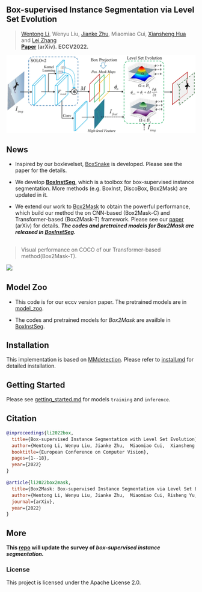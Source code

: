 ## Box-supervised Instance Segmentation via Level Set Evolution 
> [Wentong Li](https://cslwt.github.io/), Wenyu Liu, [Jianke Zhu](https://person.zju.edu.cn/jkzhu), Miaomiao Cui, [Xiansheng Hua](https://scholar.google.com.hk/citations?user=6G-l4o0AAAAJ&hl=zh-CN&oi=ao) and [Lei Zhang](https://www4.comp.polyu.edu.hk/~cslzhang/)  
**[Paper](https://arxiv.org/pdf/2207.09055.pdf) (arXiv).**
> **ECCV2022.**

<img src="./docs/boxlevelset.png" width="800px">

## News

- Inspired by our boxlevelset, [BoxSnake](https://github.com/Yangr116/BoxSnake) is developed. Please see the paper for the details.
  
- We develop **[BoxInstSeg](https://github.com/LiWentomng/BoxInstSeg)**, which is a toolbox for box-supervised instance segmentation. More methods (e.g. BoxInst, DiscoBox, Box2Mask) are updated in it.

- We extend our work to [Box2Mask](https://arxiv.org/pdf/2212.01579.pdf) to obtain the powerful performance, which build our method the on CNN-based (Box2Mask-C) and Transformer-based (Box2Mask-T) framework. Please see our [paper](https://arxiv.org/pdf/2212.01579.pdf) (arXiv) for details.  **_The codes and pretrained models for Box2Mask are released in [BoxInstSeg](https://github.com/LiWentomng/BoxInstSeg)._**


## 

 > Visual performance on COCO of our Transformer-based method(Box2Mask-T).
 <img src="./docs/coco_vis.png" width="800px">

   
## Model Zoo
- This code is for our eccv version paper. The pretrained models are in [model_zoo](https://github.com/LiWentomng/boxlevelset/blob/main/docs/model_zoo.md).

- The codes and pretrained models for *Box2Mask* are availble in [BoxInstSeg](https://github.com/LiWentomng/BoxInstSeg).

## Installation

This implementation is based on [MMdetection](https://github.com/open-mmlab/mmdetection).
Please refer to [install.md](./docs/install.md) for detailed installation.


## Getting Started 
Please see [getting_started.md](./docs/get_started.md) for models `training` and `inference`.


## Citation


```BibTeX
@inproceedings{li2022box,
  title={Box-supervised Instance Segmentation with Level Set Evolution},
  author={Wentong Li, Wenyu Liu, Jianke Zhu,  Miaomiao Cui,  Xiansheng Hua and Lei Zhang},
  booktitle={European Conference on Computer Vision},
  pages={1--18},
  year={2022}
}
```

```BibTeX
@article{li2022box2mask,
  title={Box2Mask: Box-supervised Instance Segmentation via Level Set Evolution},
  author={Wentong Li, Wenyu Liu, Jianke Zhu,  Miaomiao Cui, Risheng Yu, Xiansheng Hua and Lei Zhang},
  journal={arXiv},
  year={2022}
}
```

## More
**This **[repo](https://github.com/LiWentomng/Box-supervised-instance-segmentation)** will update the **survey** of _box-supervised instance segmentation._**


### License

This project is licensed under the Apache License 2.0. 

